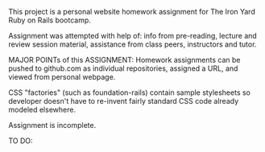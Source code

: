 This project is a personal website homework assignment for The Iron Yard Ruby on Rails bootcamp.

Assignment was attempted with help of: info from pre-reading, lecture and review session material,
assistance from class peers, instructors and tutor.

MAJOR POINTs of this ASSIGNMENT:
Homework assignments can be pushed to github.com as individual repositories, assigned a URL, and viewed
from personal webpage.

CSS "factories" (such as foundation-rails) contain sample stylesheets so developer doesn't have to re-invent
fairly standard CSS code already modeled elsewhere.

Assignment is incomplete.

TO DO:
